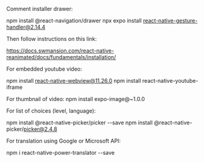 Comment installer drawer:

npm install @react-navigation/drawer
npx expo install react-native-gesture-handler@2.14.4 

Then follow instructions on this link:

https://docs.swmansion.com/react-native-reanimated/docs/fundamentals/installation/


For embedded youtube video:

npm install react-native-webview@11.26.0
npm install react-native-youtube-iframe


For thumbnail of video:
npm install expo-image@~1.0.0

For list of choices (level, language):

npm install @react-native-picker/picker --save
npm install @react-native-picker/picker@2.4.8

For translation using Google or Microsoft API:

npm i react-native-power-translator --save
